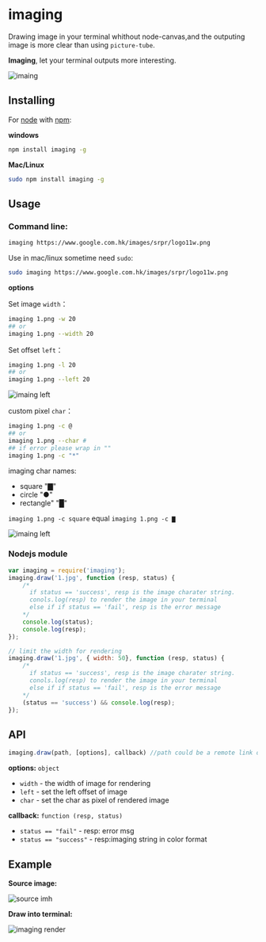 imaging
=======

Drawing image in your terminal whithout node-canvas,and the outputing image is more clear than using `picture-tube`.

__Imaging__, let your  terminal outputs more interesting.

![imaing](https://raw.github.com/switer/live/gh-pages/imaging.png)

## Installing

For [node](http://nodejs.org) with [npm](http://npmjs.org):

__windows__
```bash
npm install imaging -g
```
__Mac/Linux__

```bash
sudo npm install imaging -g
```

## Usage


### Command line:

```bash
imaging https://www.google.com.hk/images/srpr/logo11w.png
```

Use in mac/linux sometime need `sudo`:
```bash
sudo imaging https://www.google.com.hk/images/srpr/logo11w.png
```

__options__

Set image `width`：
```bash
imaging 1.png -w 20
## or
imaging 1.png --width 20
```

Set offset `left`：
```bash
imaging 1.png -l 20
## or
imaging 1.png --left 20
```

![imaing left](https://raw.github.com/switer/live/gh-pages/images/2.PNG)

custom pixel `char`：
```bash
imaging 1.png -c @
## or
imaging 1.png --char #
## if error please wrap in ""
imaging 1.png -c "*"
```

imaging char names:
* square "▇"
* circle "●"
* rectangle" "█"

`imaging 1.png -c square` equal `imaging 1.png -c ▇`


![imaing left](https://raw.github.com/switer/live/gh-pages/images/1.PNG)

### Nodejs module

```javascript
var imaging = require('imaging');
imaging.draw('1.jpg', function (resp, status) {
    /*
      if status == 'success', resp is the image charater string.
      conols.log(resp) to render the image in your terminal
      else if if status == 'fail', resp is the error message
    */
    console.log(status);
    console.log(resp);
});

// limit the width for rendering
imaging.draw('1.jpg', { width: 50}, function (resp, status) {
    /*
      if status == 'success', resp is the image charater string.
      conols.log(resp) to render the image in your terminal
      else if if status == 'fail', resp is the error message
    */
    (status == 'success') && console.log(resp);
});
```

## API

```javascript
imaging.draw(path, [options], callback) //path could be a remote link or local resource
```
__options:__ `object`
* `width` -  the width of image for rendering
* `left` - set the left offset of image
* `char` - set the char as pixel of rendered image

__callback:__ `function (resp, status)`
* `status == "fail"` - resp: error msg
* `status == "success"` - resp:imaging string in color format

## Example

__Source image:__

![source imh](http://switer.github.io/live/imaging_img.png)

__Draw into terminal:__

![imaging render](http://switer.github.io/live/imaging_render.png)

